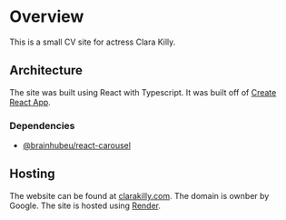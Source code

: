# Overview
This is a small CV site for actress Clara Killy. 

## Architecture
The site was built using React with Typescript. It was built off of [Create React App](https://create-react-app.dev/). 

### Dependencies 
- [@brainhubeu/react-carousel](https://www.npmjs.com/package/@brainhubeu/react-carousel)

## Hosting

The website can be found at [clarakilly.com](https://clarakilly.com). The domain is ownber by Google. 
The site is hosted using [Render](https://render.com).
